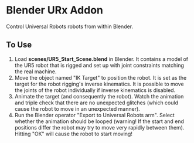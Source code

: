 # Blender URx Addon

Control Universal Robots robots from within Blender.

## To Use

1. Load **scenes/UR5_Start_Scene.blend** in Blender. It contains a model of the UR5 robot that is rigged and set up with joint constraints matching the real machine.
2. Move the object named "IK Target" to position the robot. It is set as the target for the robot rigging's inverse kinematics. It is possible to move the joints of the robot individually if inverse kinematics is disabled.
3. Animate the target (and consequently the robot). Watch the animation and triple check that there are no unexpected glitches (which could cause the robot to move in an unexpected manner).
4. Run the Blender operator "Export to Universal Robots arm". Select whether the animation should be looped (warning! If the start and end positions differ the robot may try to move very rapidly between them). Hitting "OK" will cause the robot to start moving!

